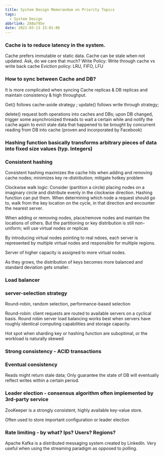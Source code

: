 ```yaml
---
title: System Design Memorandum on Priority Topics
tags:
  - System Design
abbrlink: 288a795e
date: 2021-03-13 15:01:06
---
```


### Cache is to reduce latency in the system.

Cache prefers immutable or static data. 
Cache can be stale when not updated. Ask, do we care that much?
Write Policy: Write through cache vs write back cache
Eviction policy: LRU, FIFO, LFU
	

### How to sync between Cache and DB?

It is more complicated when syncing Cache replicas & DB replicas and maintain consistency & high throughput.

Get() follows cache-aside strategy ; update() follows write through strategy;

delete() request both operations into caches and DBs; upon DB changed, trigger some asynchronized threads to wait a certain while and notify the cache again to evict stale data that happened to be  brought by concurrent reading from DB into cache (proven and incorporated by Facebook)
	
### Hashing function basically transforms arbitrary pieces of data into fixed size values (typ. Integers)

### Consistent hashing

Consistent hashing maximizes the cache hits when adding and removing cache nodes; minimizes key re-distribution; mitigate hotkey problem

Clockwise walk logic: Consider (partition a circle) placing nodes on a imaginary circle and distribute evenly in the clockwise direction. Hashing function can put them. When determining which node a request should go to, walk from the key location on the cycle, in that direction and encounter the nearest server.

When adding or removing nodes, place/remove nodes and maintain the locations of others. But the partitioning or key distribution is still non-uniform; will use virtual nodes or replicas

By introducing virtual nodes pointing to real ndoes, each server is represented by multiple virtual nodes and responsible for multiple regions.

Server of higher capacity is assigned to more virtual nodes.

As they grows, the distribution of keys becomes more balanced and standard deviation gets smaller.

### Load balancer 

### server-selection strategy
Round-robin, random selection, performance-based selection

Round-robin: client requests are routed to available servers on a cyclical basis. Round robin server load balancing works best when servers have roughly identical computing capabilities and storage capacity.

Hot spot when sharding key or hashing function are suboptimal, or the workload is naturally skewed
	
### Strong consistency - ACID transactions

### Eventual consistency 
Reads might return stale data;
Only guarantee the state of DB will eventually reflect writes within a certain period.
	
### Leader election - consensus algorithm often implemented by 3rd-party service

ZooKeeper is a strongly consistent, highly available key-value store.

Often used to store important configuration or leader election
	
### Rate limiting - by what? Ips? Users? Regions?

Apache Kafka is a distributed messaging system created by LinkedIn. Very useful when using the streaming paradigm as opposed to polling.
